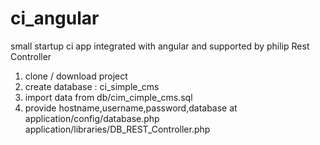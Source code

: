 # ci_angular

small startup ci app integrated with angular and supported by philip Rest Controller 

1) clone / download project
2) create database : ci_simple_cms
3) import data from db/cim_cimple_cms.sql
4) provide hostname,username,password,database at 
	application/config/database.php
	application/libraries/DB_REST_Controller.php

